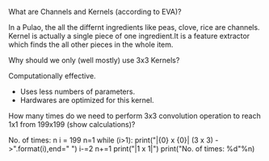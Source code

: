 What are Channels and Kernels (according to EVA)?

In a Pulao, the all the differnt ingredients like peas, clove, rice are channels. Kernel is actually a single piece of one ingredient.It is a feature extractor which finds the all other pieces in the whole item.



Why should we only (well mostly) use 3x3 Kernels?

Computationally effective.
* Uses less numbers of parameters.
* Hardwares are optimized for this kernel.

How many times do we need to perform 3x3 convolution operation to reach 1x1 from 199x199 (show calculations)?

No. of times: n
            i = 199
            n=1
            while (i>1):
                print("|{0} x {0}| (3 x 3) ->".format(i),end=" ")
                i-=2
                n+=1
            print("|1 x 1|")
            print("No. of times: %d"%n)
